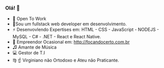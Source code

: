 ### Olá! 👋
- 🔭 Open To Work
- 🌱Sou um fullstack web developer em desenvolvimento.
- ⚡ Desenvovlendo Expertises em:
HTML - CSS - JavaScript - NODEJS - MySQL - C# - .NET - React e React Native.
- 💸 Empreendor Ocasional em:
http://focandocerto.com.br
- ♫ Amante de Música 
- 💻 Gestor de T.I 
- ♍ ☝  Virginiano não Ortodoxo e Ateu não Praticante.




 

<!--
**blcsilva/blcsilva** is a ✨ _special_ ✨ repository because its `README.md` (this file) appears on your GitHub profile.

Here are some ideas to get you started:


- 🌱 I’m currently learning Full Stack NodeJS Digital Studio

- 👯 I’m looking to collaborate on ...
- 🤔 I’m looking for help with ...
- 💬 Ask me about ...
- 📫 How to reach me: ...
- 😄 Pronouns: ...
-->
